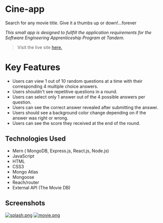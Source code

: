# Cine-app
Search for any movie title. Give it a thumbs up or down!...forever

*This small app is designed to fullfill the application requirements for the Software Engineering Apprenticeship Program at Tandem.*
> Visit the live site [here.](https://cine--app.herokuapp.com/)

# Key Features

- Users can view 1 out of 10 random questions at a time with their corresponding 4 multiple choice answers.
- Users shouldn't see repetitive questions in a round.
- Users can select only 1 answer out of the 4 possible answers per question.
- Users can see the correct answer revealed after submitting the answer.
- Users should see a background color change depending on if the answer was right or wrong.
- Users can see the score they received at the end of the round.

## Technologies Used
- Mern ( MongoDB, Express.js, React.js, Node.js)
- JavaScript
- HTML
- CSS3 
- Mongo Atlas
- Mongoose
- Reach/router
- External API (The Movie DB)

## Screenshots
[![splash.png](https://i.postimg.cc/SsCCBTf7/splash.png)](https://postimg.cc/jwqDNh9L)
[![movie.png](https://i.postimg.cc/XYgXY5zw/movie.png)](https://postimg.cc/0zb9tzxQ)
